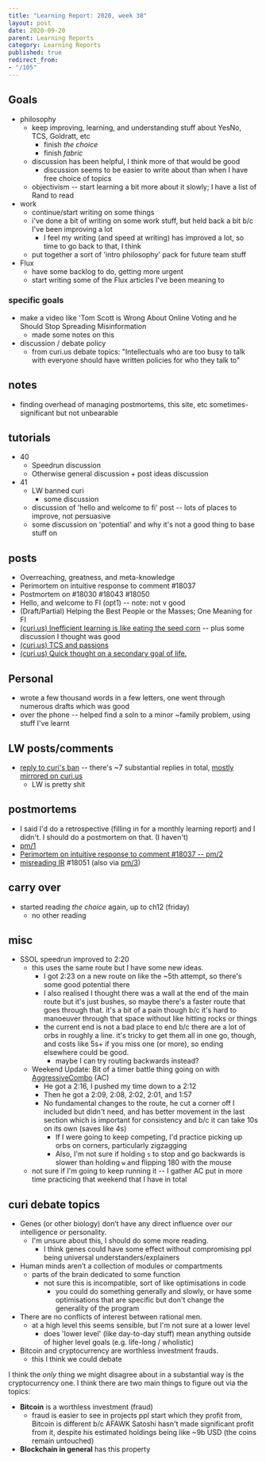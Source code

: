 ```yaml
---
title: "Learning Report: 2020, week 38"
layout: post
date: 2020-09-20
parent: Learning Reports
category: Learning Reports
published: true
redirect_from:
- "/105"
---
```


## Goals

* philosophy
  * keep improving, learning, and understanding stuff about YesNo, TCS, Goldratt, etc
    * finish *the choice*
    * finish *fabric*
  * discussion has been helpful, I think more of that would be good
    * discussion seems to be easier to write about than when I have free choice of topics
  * objectivism -- start learning a bit more about it slowly; I have a list of Rand to read
* work
  * continue/start writing on some things
  * i've done a bit of writing on some work stuff, but held back a bit b/c I've been improving a lot
    * I feel my writing (and speed at writing) has improved a lot, so time to go back to that, I think
  * put together a sort of 'intro philosophy' pack for future team stuff
* Flux
  * have some backlog to do, getting more urgent
  * start writing some of the Flux articles I've been meaning to

### specific goals

* make a video like 'Tom Scott is Wrong About Online Voting and he Should Stop Spreading Misinformation
  * made some notes on this
* discussion / debate policy
  * from curi.us debate topics: "Intellectuals who are too busy to talk with everyone should have written policies for who they talk to"

## notes

* finding overhead of managing postmortems, this site, etc sometimes-significant but not unbearable

## tutorials

* 40
  * Speedrun discussion
  * Otherwise general discussion + post ideas discussion
* 41
  * LW banned curi
    * some discussion
  * discussion of 'hello and welcome to fi' post -- lots of places to improve, not persuasive
  * some discussion on 'potential' and why it's not a good thing to base stuff on

## posts

* Overreaching, greatness, and meta-knowledge
* Perimortem on intuitive response to comment #18037
* Postmortem on #18030 #18043 #18050
* Hello, and welcome to FI (opt1) -- note: not v good
* (Draft/Partial) Helping the Best People or the Masses; One Meaning for FI
* [(curi.us) Inefficient learning is like eating the seed corn](https://curi.us/2380-max-microblogging#18032) -- plus some discussion I thought was good
* [(curi.us) TCS and passions](https://curi.us/2380-max-microblogging#18066)
* [(curi.us) Quick thought on a secondary goal of life.](https://curi.us/2380-max-microblogging#18080)

## Personal

* wrote a few thousand words in a few letters, one went through numerous drafts which was good
* over the phone -- helped find a soln to a minor ~family problem, using stuff I've learnt

## LW posts/comments

* [reply to curi's ban](https://www.lesswrong.com/posts/PkpuvsFYr6yuYnppy/open-and-welcome-thread-september-2020?commentId=xT6FrJuYCf5QLYuzv) -- there's ~7 substantial replies in total, [mostly mirrored on curi.us](https://curi.us/2381-less-wrong-banned-me)
  * LW is pretty shit

## postmortems

* I said I'd do a retrospective (filling in for a monthly learning report) and I didn't. I should do a postmortem on that. (I haven't)
* [pm/1](../../pm/1)
* [Perimortem on intuitive response to comment #18037 -- pm/2](../../pm/2)
* [misreading IR](https://curi.us/2380-max-microblogging#18051) #18051 (also via [pm/3](../../pm/3))

## carry over

* started reading *the choice* again, up to ch12 (friday)
  * no other reading

## misc

* SSOL speedrun improved to 2:20
  * this uses the same route but I have some new ideas.
    * I got 2:23 on a new route on like the ~5th attempt, so there's some good potential there
    * I also realised I thought there was a wall at the end of the main route but it's just bushes, so maybe there's a faster route that goes through that. it's a bit of a pain though b/c it's hard to manoeuver through that space without like hitting rocks or things
    * the current end is not a bad place to end b/c there are a lot of orbs in roughly a line. it's tricky to get them all in one go, though, and costs like 5s+ if you miss one (or more), so ending elsewhere could be good.
      * maybe I can try routing backwards instead?
  * Weekend Update: Bit of a timer battle thing going on with [AggressiveCombo](https://www.speedrun.com/user/AggressiveCombo) (AC)
    * He got a 2:16, I pushed my time down to a 2:12
    * Then he got a 2:09, 2:08, 2:02, 2:01, and 1:57
    * No fundamental changes to the route, he cut a corner off I included but didn't need, and has better movement in the last section which is important for consistency and b/c it can take 10s on its own (saves like 4s)
      * If I were going to keep competing, I'd practice picking up orbs on corners, particularly zigzagging
      * Also, I'm not sure if holding `s` to stop and go backwards is slower than holding `w` and flipping 180 with the mouse
  * not sure if I'm going to keep running it -- I gather AC put in more time practicing that weekend that I have in total

## curi debate topics

* Genes (or other biology) don’t have any direct influence over our intelligence or personality.
  * I'm unsure about this, I should do some more reading.
    * I think genes could have some effect without compromising ppl being universal understanders/explainers
* Human minds aren’t a collection of modules or compartments
  * parts of the brain dedicated to some function
    * not sure this is incompatible, sort of like optimisations in code
      * you could do something generally and slowly, or have some optimisations that are specific but don't change the generality of the program
* There are no conflicts of interest between rational men.
  * at a high level this seems sensible, but I'm not sure at a lower level
    * does 'lower level' (like day-to-day stuff) mean anything outside of higher level goals (e.g. life-long / wholistic)
* Bitcoin and cryptocurrency are worthless investment frauds.
  * this I think we could debate

I think the *only* thing we might disagree about in a substantial way is the cryptocurrency one. I think there are two main things to figure out via the topics:

* **Bitcoin** is a worthless investment (fraud)
  * fraud is easier to see in projects ppl start which they profit from, Bitcoin is different b/c AFAWK Satoshi hasn't made significant profit from it, despite his estimated holdings being like ~9b USD (the coins remain untouched)
* **Blockchain in general** has this property
